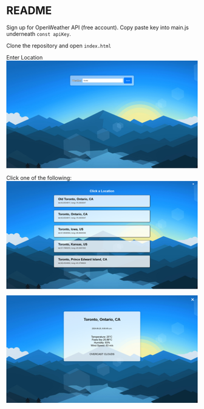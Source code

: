 # README

Sign up for OpenWeather API (free account). Copy paste key into main.js underneath `const apiKey`.

Clone the repository and open `index.html`

Enter Location
![demo 1](images/demo-1.png)

Click one of the following:
![demo 2](images/demo-2.png)

![demo 3](images/demo-3.png)
